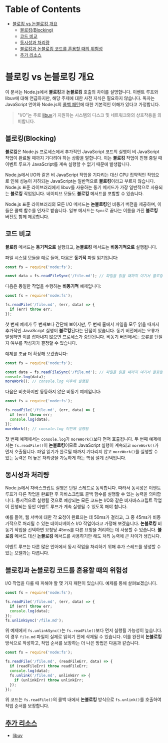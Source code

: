 # Table of Contents

- [블로킹 vs 논블로킹 개요](#블로킹-vs-논블로킹-개요)
  - [블로킹(Blocking)](#블로킹blocking)
  - [코드 비교](#코드-비교)
  - [동시성과 처리량](#동시성과-처리량)
  - [블로킹과 논블로킹 코드를 혼용할 때의 위험성](#블로킹과-논블로킹-코드를-혼용할-때의-위험성)
  - [추가 리소스](#추가-리소스)

# 블로킹 vs 논블로킹 개요

이 문서는 Node.js에서 **블로킹**과 **논블로킹** 호출의 차이를 설명합니다. 이벤트 루프와 libuv에 대해 언급하지만, 해당 주제에 대한 사전 지식은 필요하지 않습니다. 독자는 JavaScript 언어와 Node.js의 [콜백 패턴](https://nodejs.org/en/learn/asynchronous-work/javascript-asynchronous-programming-and-callbacks)에 대한 기본적인 이해가 있다고 가정합니다.

> "I/O"는 주로 [libuv](https://libuv.org/)가 지원하는 시스템의 디스크 및 네트워크와의 상호작용을 의미합니다.


## 블로킹(Blocking)

**블로킹**은 Node.js 프로세스에서 추가적인 JavaScript 코드의 실행이 비 JavaScript 작업이 완료될 때까지 기다려야 하는 상황을 말합니다. 이는 **블로킹** 작업이 진행 중일 때 이벤트 루프가 JavaScript를 계속 실행할 수 없기 때문에 발생합니다.

Node.js에서 I/O와 같은 비 JavaScript 작업을 기다리는 대신 CPU 집약적인 작업으로 인해 성능이 저하되는 JavaScript는 일반적으로 **블로킹**이라고 부르지 않습니다. Node.js 표준 라이브러리에서 libuv를 사용하는 동기 메서드가 가장 일반적으로 사용되는 **블로킹** 작업입니다. 네이티브 모듈도 **블로킹** 메서드를 포함할 수 있습니다.

Node.js 표준 라이브러리의 모든 I/O 메서드는 **논블로킹**인 비동기 버전을 제공하며, 이들은 콜백 함수를 인자로 받습니다. 일부 메서드는 `Sync`로 끝나는 이름을 가진 **블로킹** 버전도 함께 제공합니다.


## 코드 비교

**블로킹** 메서드는 **동기적으로** 실행되고, **논블로킹** 메서드는 **비동기적으로** 실행됩니다.

파일 시스템 모듈을 예로 들어, 다음은 **동기적** 파일 읽기입니다:

```javascript
const fs = require('node:fs');

const data = fs.readFileSync('/file.md'); // 파일을 읽을 때까지 여기서 블로킹됨
```

다음은 동일한 작업을 수행하는 **비동기적** 예제입니다:

```javascript
const fs = require('node:fs');

fs.readFile('/file.md', (err, data) => {
  if (err) throw err;
});
```

첫 번째 예제가 두 번째보다 간단해 보이지만, 두 번째 줄에서 파일을 모두 읽을 때까지 추가적인 JavaScript 실행이 **블로킹**된다는 단점이 있습니다. 동기 버전에서는 오류가 발생하면 이를 잡아내지 않으면 프로세스가 중단됩니다. 비동기 버전에서는 오류를 던질지 여부를 작성자가 결정할 수 있습니다.

예제를 조금 더 확장해 보겠습니다:

```javascript
const fs = require('node:fs');

const data = fs.readFileSync('/file.md'); // 파일을 읽을 때까지 여기서 블로킹됨
console.log(data);
moreWork(); // console.log 이후에 실행됨
```

다음은 비슷하지만 동등하지 않은 비동기 예제입니다:

```javascript
const fs = require('node:fs');

fs.readFile('/file.md', (err, data) => {
  if (err) throw err;
  console.log(data);
});
moreWork(); // console.log 이전에 실행됨
```

첫 번째 예제에서는 `console.log`가 `moreWork()`보다 먼저 호출됩니다. 두 번째 예제에서는 `fs.readFile()`이 **논블로킹**이므로 JavaScript 실행이 계속되고 `moreWork()`가 먼저 호출됩니다. 파일 읽기가 완료될 때까지 기다리지 않고 `moreWork()`를 실행할 수 있는 능력은 더 높은 처리량을 가능하게 하는 핵심 설계 선택입니다.


## 동시성과 처리량

Node.js에서 자바스크립트 실행은 단일 스레드로 동작합니다. 따라서 동시성은 이벤트 루프가 다른 작업을 완료한 후 자바스크립트 콜백 함수를 실행할 수 있는 능력을 의미합니다. 동시적으로 실행될 것으로 예상되는 모든 코드는 I/O와 같은 비자바스크립트 작업이 진행되는 동안 이벤트 루프가 계속 실행될 수 있도록 해야 합니다.

예를 들어, 웹 서버에 대한 각 요청이 완료되는 데 50ms가 걸리고, 그 중 45ms가 비동기적으로 처리될 수 있는 데이터베이스 I/O 작업이라고 가정해 보겠습니다. **논블로킹** 비동기 작업을 선택하면 요청당 45ms를 다른 요청을 처리하는 데 사용할 수 있습니다. **블로킹** 메서드 대신 **논블로킹** 메서드를 사용하기만 해도 처리 능력에 큰 차이가 생깁니다.

이벤트 루프는 다른 많은 언어에서 동시 작업을 처리하기 위해 추가 스레드를 생성할 수 있는 모델과는 다릅니다.


## 블로킹과 논블로킹 코드를 혼용할 때의 위험성

I/O 작업을 다룰 때 피해야 할 몇 가지 패턴이 있습니다. 예제를 통해 살펴보겠습니다.

```javascript
const fs = require('node:fs');

fs.readFile('/file.md', (err, data) => {
  if (err) throw err;
  console.log(data);
});
fs.unlinkSync('/file.md');
```

위 예제에서 `fs.unlinkSync()`는 `fs.readFile()`보다 먼저 실행될 가능성이 높습니다. 이 경우 `file.md` 파일이 실제로 읽히기 전에 삭제될 수 있습니다. 이를 완전히 **논블로킹** 방식으로 작성하고, 작업 순서를 보장하는 더 나은 방법은 다음과 같습니다.

```javascript
const fs = require('node:fs');

fs.readFile('/file.md', (readFileErr, data) => {
  if (readFileErr) throw readFileErr;
  console.log(data);
  fs.unlink('/file.md', unlinkErr => {
    if (unlinkErr) throw unlinkErr;
  });
});
```

위 코드는 `fs.readFile()`의 콜백 내에서 **논블로킹** 방식으로 `fs.unlink()`를 호출하여 작업 순서를 보장합니다.


## [추가 리소스](https://nodejs.org/en/learn/asynchronous-work/asynchronous-flow-control#additional-resources)

- [libuv](https://libuv.org/)


